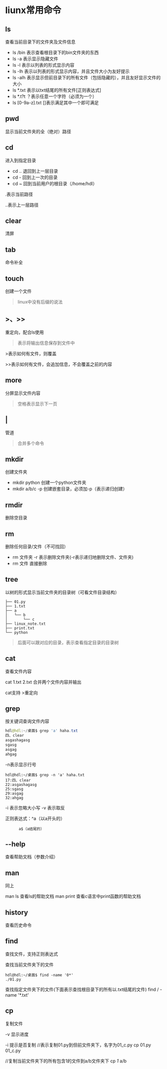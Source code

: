 # liunx常用命令

##  ls
查看当前目录下的文件夹及文件信息

- ls /bin 表示查看根目录下的bin文件夹的东西
- ls -a 表示显示隐藏文件
- ls -l 表示以列表的形式显示内容
- ls -lh 表示以列表的形式显示内容，并且文件大小为友好提示
- ls -alh 表示显示但前目录下的所有文件（包括隐藏的），并且友好显示文件的大小
- ls *.txt 表示以txt结尾的所有文件[正则表达式]
- ls *.t?t ？表示任意一个字符（必须为一个）
- ls [0-9a-z].txt []表示满足其中一个即可满足


## pwd
显示当前文件夹的全（绝对）路径




## cd
进入到指定目录

- cd ..  退回到上一层目录
- cd - 回到上一次的目录
- cd ~ 回到当前用户的根目录（/home/hdl）

.表示当前路径

..表示上一层路径

## clear
清屏

## tab
命令补全

## touch
创建一个文件
>linux中没有后缀的说法

## >、>>
重定向，配合ls使用
>表示将输出信息保存到文件中

\>表示如何有文件，则覆盖

\>\>表示如何有文件，会追加信息，不会覆盖之前的内容

## more
分屏显示文件内容
>空格表示显示下一页

## |
管道
> 合并多个命令

## mkdir
创建文件夹

- mkdir python 创建一个python文件夹
- mkdir a/b/c -p 创建嵌套目录，必须加-p（表示递归创建）

## rmdir
删除空目录

## rm
删除任何目录/文件（不可找回）
- rm 文件夹 -r 表示删除文件夹(-r表示递归地删除文件、文件夹)
- rm 文件  直接删除

## tree
以树的形式显示当前文件夹的目录树（可看文件目录结构）
```.
├── 01.py
├── 1.txt
├── a
│   └── b
│       └── c
├── linux_note.txt
├── print.txt
└── python
```

> 后面可以跟对应的目录，表示查看指定目录的目录树

## cat
查看文件内容

cat 1.txt 2.txt 合并两个文件内容并输出

cat支持 \>重定向


## grep
按关键词查询文件内容
```java
hdl@hdl:~/桌面$ grep 'a' haha.txt
四、clear
asgashagasg
sgasg
asgag
ahgag

```

-n表示显示行号
```
hdl@hdl:~/桌面$ grep -n 'a' haha.txt
17:四、clear
22:asgashagasg
25:sgasg
29:asgag
32:ahgag
```

-i 表示忽略大小写
-v 表示取反

正则表达式：^a（以a开头的）

          a$（a结尾的）

## --help
查看帮助文档（参数介绍）

## man
同上

man ls 查看ls的帮助文档
man print 查看c语言中print函数的帮助文档

## history
查看历史命令

## find
查找文件，支持正则表达式

查找当前文件夹下的文件
```
hdl@hdl:~/桌面$ find -name '0*'
./01.py

```


查找指定文件夹下的文件(下面表示查找根目录下的所有以.txt结尾的文件)
find / -name '*.txt'

## cp
复制文件

-v 显示进度

-i 提示是否复制
//表示复制01.py到但前文件夹下，名字为01_c.py
cp 01.py 01_c.py

//复制当前文件夹下的所有包含1的文件到a/b文件夹下
cp *1* a/b

